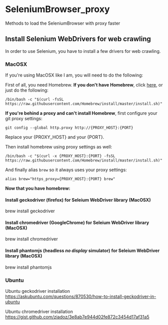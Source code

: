 # SeleniumBrowser_proxy
Methods to load the SeleniumBrowser with proxy faster

## Install Selenium WebDrivers for web crawling

In order to use Selenium, you have to install a few drivers for web crawling. 

### MacOSX

If you're using MacOSX like I am, you will need to do the following:

First of all, you need Homebrew.
**If you don't have Homebrew**, click [here](https://brew.sh), or just do the following:

```
/bin/bash -c "$(curl -fsSL https://raw.githubusercontent.com/Homebrew/install/master/install.sh)"
```

**If you're behind a proxy and can't install Homebrew**, first configure your git proxy settings:
```
git config --global http.proxy http://{PROXY_HOST}:{PORT}
```
Replace your {PROXY_HOST} and your {PORT}.

Then install homebrew using proxy settings as well:
```
/bin/bash -c "$(curl -x {PROXY_HOST}:{PORT} -fsSL https://raw.githubusercontent.com/Homebrew/install/master/install.sh)"
```
And finally alias `brew` so it always uses your proxy settings:

```
alias brew="https_proxy={PROXY_HOST}:{PORT} brew"
```

**Now that you have homebrew:**

#### Install geckodriver (firefox) for Seleium WebDriver library (MacOSX)

brew install geckodriver

#### Install chromedriver (GoogleChrome) for Seleium WebDriver library (MacOSX)

brew install chromedriver

#### Install phantomjs (headless *no display* simulator) for Seleium WebDriver library (MacOSX)

brew install phantomjs

### Ubuntu

Ubuntu geckodriver installation
https://askubuntu.com/questions/870530/how-to-install-geckodriver-in-ubuntu

Ubuntu chromedriver installation
https://gist.github.com/ziadoz/3e8ab7e944d02fe872c3454d17af31a5
